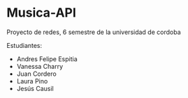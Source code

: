 # Musica-API
Proyecto de redes, 6 semestre de la universidad de cordoba

Estudiantes:
- Andres Felipe Espitia
- Vanessa Charry
- Juan Cordero
- Laura Pino
- Jesús Causil 
